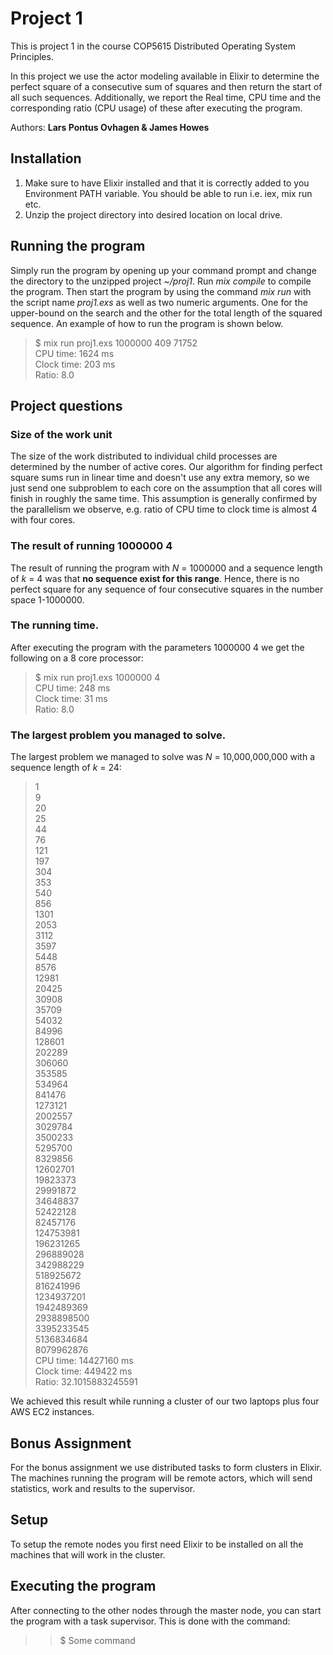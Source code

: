 # Project 1

This is project 1 in the course COP5615 Distributed Operating System Principles.

In this project we use the actor modeling available in Elixir to determine the perfect square of a
consecutive sum of squares and then return the start of all such sequences. Additionally, we report the Real time, CPU time and the corresponding ratio (CPU usage) of these after executing the program.

Authors: **Lars Pontus Ovhagen & James Howes**

## Installation
1. Make sure to have Elixir installed and that it is correctly added to you Environment PATH variable. You should be able to run i.e. iex, mix run etc.
2. Unzip the project directory into desired location on local drive.

## Running the program
Simply run the program by opening up your command prompt and change the directory to the unzipped project *~/proj1*. Run *mix compile* to compile the program. Then start the program by using the command *mix run* with the script name *proj1.exs* as well as two numeric arguments. One for the upper-bound on the search and the other for the total length of the squared sequence. An example of how to run the program is shown below.

>$ mix run proj1.exs 1000000 409
71752  
CPU time:   1624 ms  
Clock time: 203 ms  
Ratio: 8.0

## Project questions

### Size of the work unit
The size of the work distributed to individual child processes are determined by the number of active cores.
Our algorithm for finding perfect square sums run in linear time and doesn't use any extra memory, so we just send
one subproblem to each core on the assumption that all cores will finish in roughly the same time. This assumption
is generally confirmed by the parallelism we observe, e.g. ratio of CPU time to clock time is almost 4 with four cores.

### The result of running 1000000 4
The result of running the program with *N* = 1000000 and a sequence length of *k* = 4 was that __no sequence exist for this range__. Hence, there is no perfect square for any sequence of four consecutive squares in the number space 1-1000000.

### The running time.
After executing the program with the parameters 1000000 4 we get the following on a 8 core processor:
>$ mix run proj1.exs 1000000 4  
CPU time:   248 ms  
Clock time: 31 ms  
Ratio: 8.0

### The largest problem you managed to solve.
The largest problem we managed to solve was *N* = 10,000,000,000 with a sequence length of *k* = 24:
>1  
9  
20  
25  
44  
76  
121  
197  
304  
353  
540  
856  
1301  
2053  
3112  
3597  
5448  
8576  
12981  
20425  
30908  
35709  
54032  
84996  
128601  
202289  
306060  
353585  
534964  
841476  
1273121  
2002557  
3029784  
3500233  
5295700  
8329856  
12602701  
19823373  
29991872  
34648837  
52422128  
82457176  
124753981  
196231265  
296889028  
342988229  
518925672  
816241996  
1234937201  
1942489369  
2938898500  
3395233545  
5136834684  
8079962876  
CPU time:   14427160 ms  
Clock time: 449422 ms  
Ratio: 32.1015883245591

We achieved this result while running a cluster of our two laptops plus four AWS EC2 instances.

## Bonus Assignment
For the bonus assignment we use distributed tasks to form clusters in Elixir. The machines running the program will be remote actors, which will send statistics, work and results to the supervisor.

## Setup
To setup the remote nodes you first need Elixir to be installed on all the machines that will work in the cluster.

## Executing the program
After connecting to the other nodes through the master node, you can start the program with a task supervisor. This is done with the command:

>> $ Some command
